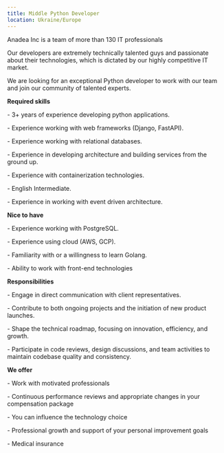 ```yaml
---
title: Middle Python Developer
location: Ukraine/Europe
---
```

Anadea Inc is a team of more than 130 IT professionals

Our developers are extremely technically talented guys and passionate about their technologies, which is dictated by our highly competitive IT market.

We are looking for an exceptional Python developer to work with our team and join our community of talented experts.

**Required skills**

\- 3+ years of experience developing python applications.

\- Experience working with web frameworks (Django, FastAPI).

\- Experience working with relational databases.

\- Experience in developing architecture and building services from the ground up.

\- Experience with containerization technologies.

\- English Intermediate.

\- Experience in working with event driven architecture.



**Nice to have**

\- Experience working with PostgreSQL.

\- Experience using cloud (AWS, GCP).

\- Familiarity with or a willingness to learn Golang.

\- Ability to work with front-end technologies

**Responsibilities**

\- Engage in direct communication with client representatives. 

\- Contribute to both ongoing projects and the initiation of new product launches. 

\- Shape the technical roadmap, focusing on innovation, efficiency, and growth. 

\- Participate in code reviews, design discussions, and team activities to maintain codebase quality and consistency.



**We offer** 

\- Work with motivated professionals

\- Continuous performance reviews and appropriate changes in your compensation package

\- You can influence the technology choice

\- Professional growth and support of your personal improvement goals

\- Medical insurance